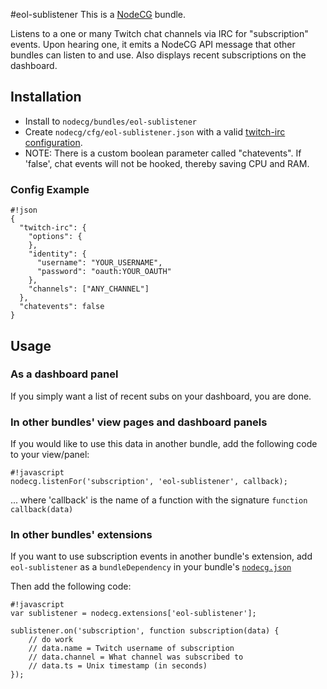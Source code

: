 #eol-sublistener
This is a [NodeCG](http://github.com/nodecg/nodecg) bundle.

Listens to a one or many Twitch chat channels via IRC for "subscription" events.
Upon hearing one, it emits a NodeCG API message that other bundles can listen to and use.
Also displays recent subscriptions on the dashboard.

## Installation
- Install to `nodecg/bundles/eol-sublistener`
- Create `nodecg/cfg/eol-sublistener.json` with a valid [twitch-irc configuration](https://github.com/Schmoopiie/twitch-irc/wiki#configuration).
- NOTE: There is a custom boolean parameter called "chatevents". If 'false', chat events will not be hooked, thereby saving CPU and RAM.

### Config Example
```
#!json
{
  "twitch-irc": {
    "options": {
    },
    "identity": {
      "username": "YOUR_USERNAME",
      "password": "oauth:YOUR_OAUTH"
    },
    "channels": ["ANY_CHANNEL"]
  },
  "chatevents": false
}
```

## Usage
### As a dashboard panel
If you simply want a list of recent subs on your dashboard, you are done.

### In other bundles' view pages and dashboard panels
If you would like to use this data in another bundle, add the following code to your view/panel:
```
#!javascript
nodecg.listenFor('subscription', 'eol-sublistener', callback);
```
... where 'callback' is the name of a function with the signature `function callback(data)`

### In other bundles' extensions
If you want to use subscription events in another bundle's extension,
add `eol-sublistener` as a `bundleDependency` in your bundle's [`nodecg.json`](https://github.com/nodecg/nodecg/wiki/nodecg.json)

Then add the following code:
```
#!javascript
var sublistener = nodecg.extensions['eol-sublistener'];

sublistener.on('subscription', function subscription(data) {
    // do work
    // data.name = Twitch username of subscription
    // data.channel = What channel was subscribed to
    // data.ts = Unix timestamp (in seconds)
});
```

